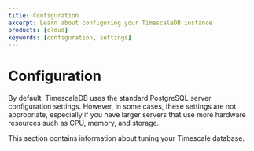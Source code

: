 ```yaml
---
title: Configuration
excerpt: Learn about configuring your TimescaleDB instance
products: [cloud]
keywords: [configuration, settings]
---
```


# Configuration

By default, TimescaleDB uses the standard PostgreSQL server configuration
settings. However, in some cases, these settings are not appropriate, especially
if you have larger servers that use more hardware resources such as CPU, memory,
and storage.

This section contains information about tuning your Timescale database.
